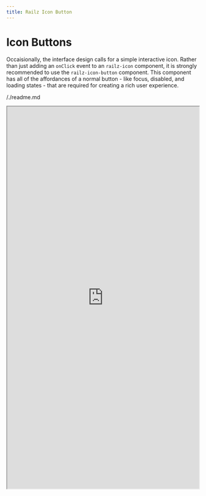```yaml
---
title: Railz Icon Button
---
```


# Icon Buttons

Occaisionally, the interface design calls for a simple interactive icon. Rather than just adding an `onClick` event to an `railz-icon` component,
it is strongly recommended to use the `railz-icon-button` component. This component has all of the affordances of a normal button - like focus, disabled, and
loading states - that are required for creating a rich user experience.

/./readme.md

<iframe
width="100%"
height="1000px"
src="https://www.figma.com/embed?embed_host=share&url=https%3A%2F%2Fwww.figma.com%2Ffile%2FVSUSijO0GAHAJa69ICxBDi%2FRailz-Design-System%3Fnode-id%3D239%253A1665"
></iframe>
